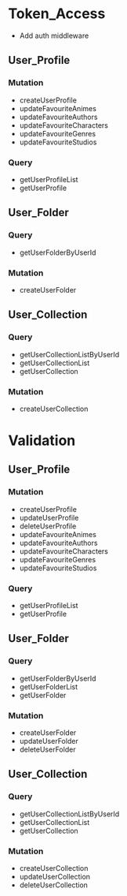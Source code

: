 # Token_Access
- Add auth middleware

## User_Profile
### Mutation
- createUserProfile
- updateFavouriteAnimes
- updateFavouriteAuthors
- updateFavouriteCharacters
- updateFavouriteGenres
- updateFavouriteStudios
### Query
- getUserProfileList
- getUserProfile


## User_Folder
### Query
- getUserFolderByUserId
### Mutation
- createUserFolder

## User_Collection
### Query
- getUserCollectionListByUserId
- getUserCollectionList
- getUserCollection
### Mutation
- createUserCollection

# Validation
## User_Profile
### Mutation
- createUserProfile
- updateUserProfile
- deleteUserProfile
- updateFavouriteAnimes
- updateFavouriteAuthors
- updateFavouriteCharacters
- updateFavouriteGenres
- updateFavouriteStudios
### Query
- getUserProfileList
- getUserProfile


## User_Folder
### Query
- getUserFolderByUserId
- getUserFolderList
- getUserFolder
### Mutation
- createUserFolder
- updateUserFolder
- deleteUserFolder

## User_Collection
### Query
- getUserCollectionListByUserId
- getUserCollectionList
- getUserCollection
### Mutation
- createUserCollection
- updateUserCollection
- deleteUserCollection
